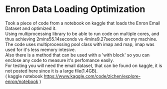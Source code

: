 # Enron Data Loading Optimization

Took a piece of code from a notebook on kaggle that loads the Enron Email Dataset and optimized it. 
<br> Using multiprocessing library to be able to run code on multiple cores, and thus achieving 2mins55.14seconds vs 4mins9.27seconds on my machine.
<br> The code uses multiprocessing pool class with imap and map, imap was used for it's less memory intesive.
<br> Also there is a method that can be used with a 'with block' so you can enclose any code to measure it's perfomance easily.
<br> For testing you will need the email dataset, that can be found on kaggle, it is not posted here since it is a large file(1.4GB).
<br> ( kaggle notebook https://www.kaggle.com/code/zichen/explore-enron/notebook )

